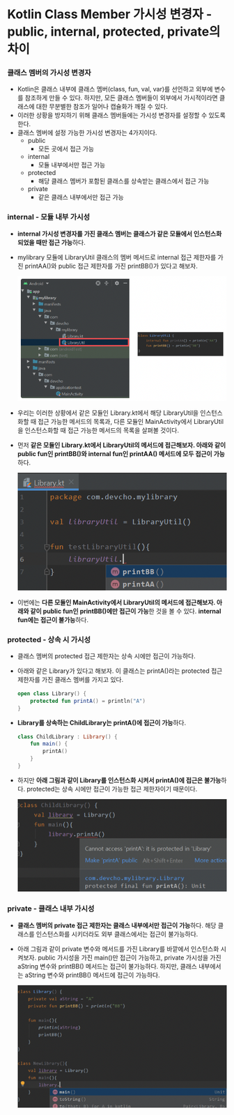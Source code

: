 # Kotlin Class Member 가시성 변경자 - public, internal, protected, private의 차이

### 클래스 멤버의 가시성 변경자

- Kotlin은 클래스 내부에 클래스 멤버(class, fun, val, var)를 선언하고 외부에 변수를 참조하게 만들 수 있다. 하지만, 모든 클래스 멤버들이 외부에서 가시적이라면 클래스에 대한 무분별한 참조가 일어나 캡슐화가 깨질 수 있다.
- 이러한 상황을 방지하기 위해 클래스 멤버들에는 가시성 변경자를 설정할 수 있도록 한다.
- 클래스 멤버에 설정 가능한 가시성 변경자는 4가지이다.
    - public
        - 모든 곳에서 접근 가능
    - internal
        - 모듈 내부에서만 접근 가능
    - protected
        - 해당 클래스 멤버가 포함된 클래스를 상속받는 클래스에서 접근 가능
    - private
        - 같은 클래스 내부에서만 접근 가능

### internal - 모듈 내부 가시성

- **internal 가시성 변경자를 가진 클래스 멤버는 클래스가 같은 모듈에서 인스턴스화 되었을 때만 접근 가능**하다.
- mylibrary 모듈에 LibraryUtil 클래스의 멤버 메서드로 internal 접근 제한자를 가진 printAA()와 public 접근 제한자를 가진 printBB()가 있다고 해보자.
    
    ![internal method](image/Internal-Method.png)
    
- 우리는 이러한 상황에서 같은 모듈인 Library.kt에서 해당 LibraryUtil을 인스턴스화할 때 접근 가능한 메서드의 목록과, 다른 모듈인 MainActivity에서 LibraryUtil을 인스턴스화할 때 접근 가능한 메서드의 목록을 살펴볼 것이다.
- 먼저 **같은 모듈인 Library.kt에서 LibraryUtil의 메서드에 접근해보자. 아래와 같이 public fun인 printBB()와 internal fun인 printAA() 메서드에 모두 접근이 가능**하다.
    
    ![internal method accessibility](image/Internal-Method-Accessibility.png)
    
- 이번에는 **다른 모듈인 MainActivity에서 LibraryUtil의 메서드에 접근해보자. 아래와 같이 public fun인 printBB()에만 접근이 가능**한 것을 볼 수 있다. **internal fun에는 접근이 불가능**하다.

### protected - 상속 시 가시성

- 클래스 멤버의 protected 접근 제한자는 상속 시에만 접근이 가능하다.
- 아래와 같은 Library가 있다고 해보자. 이 클래스는 printA()라는 protected 접근 제한자를 가진 클래스 멤버를 가지고 있다.
    
    ```kotlin
    open class Library() {
    	protected fun printA() = println("A")
    }
    ```
    
- **Library를 상속하는 ChildLibrary는 printA()에 접근이 가능**하다.
    
    ```kotlin
    class ChildLibrary : Library() {
    	fun main() {
    		printA()
    	}
    }
    ```
    
- 하지만 **아래 그림과 같이 Library를 인스턴스화 시켜서 printA()에 접근은 불가능**하다. protected는 상속 시에만 접근이 가능한 접근 제한자이기 때문이다.
    
    ![protected](image/Protected.png)
    

### private - 클래스 내부 가시성

- **클래스 멤버의 private 접근 제한자는 클래스 내부에서만 접근이 가능**하다. 해당 클래스를 인스턴스화를 시키더라도 외부 클래스에서는 접근이 불가능하다.
- 아래 그림과 같이 private 변수와 메서드를 가진 Library를 바깥에서 인스턴스화 시켜보자. public 가시성을 가진 main()만 접근이 가능하고, private 가시성을 가진 aString 변수와 printBB() 메서드는 접근이 불가능하다. 하지만, 클래스 내부에서는 aString 변수와 printBB() 메서드에 접근이 가능하다.
    
    ![private](image/Private.png)